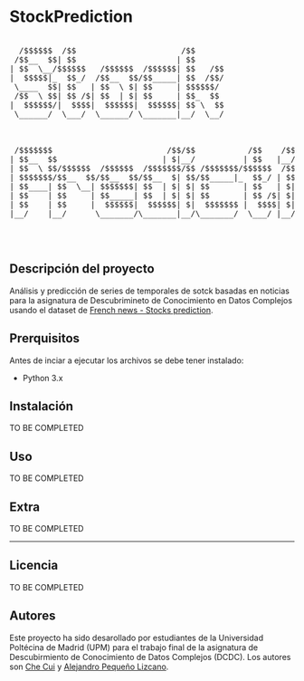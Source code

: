 # StockPrediction

<pre>
  
  /$$$$$$  /$$                      /$$                                       
 /$$__  $$| $$                     | $$                                       
| $$  \__/$$$$$$   /$$$$$$  /$$$$$$| $$   /$$                                 
|  $$$$$|_  $$_/  /$$__  $$/$$_____| $$  /$$/                                 
 \____  $$| $$   | $$  \ $| $$     | $$$$$$/                                  
 /$$  \ $$| $$ /$| $$  | $| $$     | $$_  $$                                  
|  $$$$$$/|  $$$$|  $$$$$$|  $$$$$$| $$ \  $$                                 
 \______/  \___/  \______/ \_______|__/  \__/                                 
                                                                              
                                                                              
                                                                              
 /$$$$$$$                        /$$/$$           /$$    /$$                  
| $$__  $$                      | $|__/          | $$   |__/                  
| $$  \ $$/$$$$$$  /$$$$$$  /$$$$$$$/$$ /$$$$$$$/$$$$$$  /$$ /$$$$$$ /$$$$$$$ 
| $$$$$$$/$$__  $$/$$__  $$/$$__  $| $$/$$_____|_  $$_/ | $$/$$__  $| $$__  $$
| $$____| $$  \__| $$$$$$$| $$  | $| $| $$       | $$   | $| $$  \ $| $$  \ $$
| $$    | $$     | $$_____| $$  | $| $| $$       | $$ /$| $| $$  | $| $$  | $$
| $$    | $$     |  $$$$$$|  $$$$$$| $|  $$$$$$$ |  $$$$| $|  $$$$$$| $$  | $$
|__/    |__/      \_______/\_______|__/\_______/  \___/ |__/\______/|__/  |__/                                                                    
                                                                 
                                                                                                                   
                                                                            </pre>

## Descripción del proyecto
Análisis y predicción de series de temporales de sotck basadas en noticias para la asignatura de Descubrimineto de Conocimiento en Datos Complejos usando el dataset de [French news - Stocks prediction](https://www.kaggle.com/datasets/arcticgiant/french-financial-news).

## Prerquisitos
Antes de inciar a ejecutar los archivos se debe tener instalado:
- Python 3.x

## Instalación
TO BE COMPLETED

## Uso
TO BE COMPLETED

## Extra
TO BE COMPLETED


----
## Licencia
TO BE COMPLETED
 
## Autores 
Este proyecto ha sido desarollado por estudiantes de la Universidad Poltécina de Madrid (UPM) para el trabajo final de la asignatura de Descubirmiento de Conocimiento de Datos Complejos (DCDC). Los autores son [Che Cui](che.cui@alumnos.upm.es) y [Alejandro Pequeño Lizcano](alejandro.pequeno@alumnos.upm.es).
